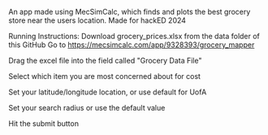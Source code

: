 An app made using MecSimCalc, which finds and plots the best grocery store near the users location. Made for hackED 2024

Running Instructions:
Download grocery_prices.xlsx from the data folder of this GitHub
Go to https://mecsimcalc.com/app/9328393/grocery_mapper

Drag the excel file into the field called "Grocery Data File"

Select which item you are most concerned about for cost

Set your latitude/longitude location, or use default for UofA

Set your search radius or use the default value

Hit the submit button
